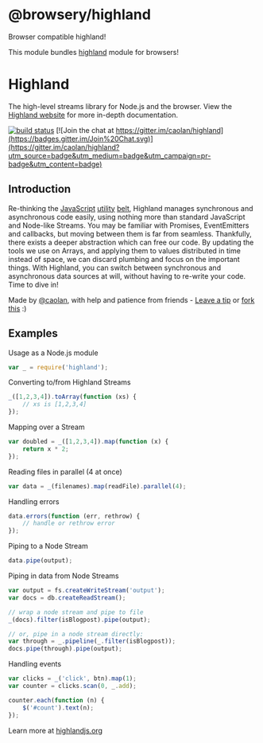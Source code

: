 # @browsery/highland
Browser compatible highland!

This module bundles [highland](https://www.npmjs.com/package/highland) module for browsers!

# Highland

The high-level streams library for Node.js and the browser.
View the [Highland website](http://highlandjs.org) for more in-depth
documentation.

[![build status](https://secure.travis-ci.org/caolan/highland.png)](http://travis-ci.org/caolan/highland)
[![Join the chat at https://gitter.im/caolan/highland](https://badges.gitter.im/Join%20Chat.svg)](https://gitter.im/caolan/highland?utm_source=badge&utm_medium=badge&utm_campaign=pr-badge&utm_content=badge)

## Introduction

Re-thinking the [JavaScript](http://underscorejs.org)
[utility](http://lodash.com) [belt](https://github.com/caolan/async),
Highland manages synchronous and asynchronous code easily, using nothing more than
standard JavaScript and Node-like Streams.
You may be familiar with Promises, EventEmitters and callbacks, but moving
between them is far from seamless. Thankfully, there exists a deeper abstraction
which can free our code. By updating the tools we use on Arrays, and applying them
to values distributed in time instead of space, we can discard plumbing and
focus on the important things. With Highland, you can switch between
synchronous and asynchronous data sources at will, without having to
re-write your code. Time to dive in!

Made by <a href="http://twitter.com/caolan">@caolan</a>, with help and patience from friends - <a href="http://gittip.com/caolan">Leave a tip</a> or <a href="https://github.com/caolan/highland">fork this</a> :)

## Examples

Usage as a Node.js module

```javascript
var _ = require('highland');
```

Converting to/from Highland Streams

```javascript
_([1,2,3,4]).toArray(function (xs) {
    // xs is [1,2,3,4]
});
```

Mapping over a Stream

```javascript
var doubled = _([1,2,3,4]).map(function (x) {
    return x * 2;
});
```

Reading files in parallel (4 at once)

```javascript
var data = _(filenames).map(readFile).parallel(4);
```

Handling errors

```javascript
data.errors(function (err, rethrow) {
    // handle or rethrow error
});
```

Piping to a Node Stream

```javascript
data.pipe(output);
```

Piping in data from Node Streams

```javascript
var output = fs.createWriteStream('output');
var docs = db.createReadStream();

// wrap a node stream and pipe to file
_(docs).filter(isBlogpost).pipe(output);

// or, pipe in a node stream directly:
var through = _.pipeline(_.filter(isBlogpost));
docs.pipe(through).pipe(output);
```

Handling events

```javascript
var clicks = _('click', btn).map(1);
var counter = clicks.scan(0, _.add);

counter.each(function (n) {
    $('#count').text(n);
});
```

Learn more at [highlandjs.org](http://highlandjs.org)
